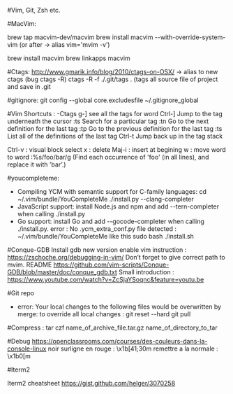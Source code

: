 #Vim, Git, Zsh etc.

#MacVim:

brew tap macvim-dev/macvim
brew install macvim --with-override-system-vim
(or after -> alias vim='mvim -v’)

brew install macvim 
brew linkapps macvim

#Ctags:
http://www.gmarik.info/blog/2010/ctags-on-OSX/ -> alias to new ctags (bug ctags -R)
ctags -R -f ./.git/tags . (tags all source file of project and save in .git

#gitignore:
git config --global core.excludesfile ~/.gitignore_global

#Vim Shortcuts :
-Ctags 
g-] see all the tags for word
Ctrl-]	Jump to the tag underneath the cursor
:ts <tag> <RET>	Search for a particular tag
:tn	Go to the next definition for the last tag
:tp	Go to the previous definition for the last tag
:ts	List all of the definitions of the last tag
Ctrl-t	Jump back up in the tag stack

Ctrl-v : visual block select
x : delete
Maj-i : insert at begining
w : move word to word
:%s/foo/bar/g (Find each occurrence of 'foo' (in all lines), and replace it with 'bar’.)

#youcompleteme:
- Compiling YCM with semantic support for C-family languages:
cd ~/.vim/bundle/YouCompleteMe
./install.py --clang-completer
- JavaScript support: install Node.js and npm and add --tern-completer when calling ./install.py
- Go support: install Go and add --gocode-completer when calling ./install.py.
error : No .ycm_extra_conf.py file detected : 
~/.vim/bundle/YouCompleteMe
like this
sudo bash ./install.sh

#Conque-GDB
Install gdb new version enable vim instruction : https://zschoche.org/debugging-in-vim/
Don’t forget to give correct path to mvim.
README https://github.com/vim-scripts/Conque-GDB/blob/master/doc/conque_gdb.txt
Small introduction : https://www.youtube.com/watch?v=ZcSjaYSoqnc&feature=youtu.be


#Git repo
- error: Your local changes to the following files would be overwritten by merge:
to override all local changes :
git reset --hard
git pull

#Compress :
tar czf name_of_archive_file.tar.gz name_of_directory_to_tar

#Debug
https://openclassrooms.com/courses/des-couleurs-dans-la-console-linux
noir surligne en rouge :
\x1b[41;30m
remettre a la normale :
\x1b0[m

#Iterm2

Iterm2 cheatsheet https://gist.github.com/helger/3070258
